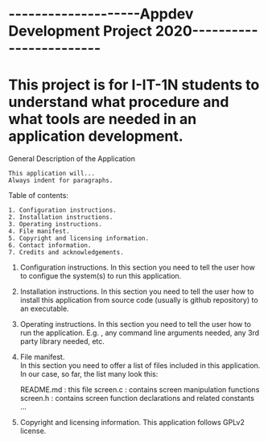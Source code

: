 # --------------------Appdev Development Project 2020------------------------

# This project is for I-IT-1N students to understand what procedure and what tools are needed in an application development.

General Description of the Application

	This application will...
	Always indent for paragraphs.


Table of contents:

	1. Configuration instructions.
	2. Installation instructions.
	3. Operating instructions.
	4. File manifest.
	5. Copyright and licensing information.
	6. Contact information.
	7. Credits and acknowledgements.


1. Configuration instructions.
	In this section you need to tell the user how to configue the system(s)
	to run this application.

2. Installation instructions.
	In this section you need to tell the user how to install this application
	from source code (usually is github repository) to an executable.

3. Operating instructions.
	In this section you need to tell the user how to run the application. E.g.
	, any command line arguments needed, any 3rd party library needed, etc.

4. File manifest.	
	In this section you need to offer a list of files included in this 
	application. In our case, so far, the list many look this:

	README.md :	this file
	screen.c :	contains screen manipulation functions
	screen.h :	contains screen function declarations and related constants
	...

5. Copyright and licensing information.
	This application follows GPLv2 license.
